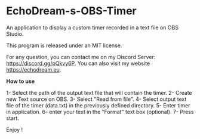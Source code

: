 # EchoDream-s-OBS-Timer
An application to display a custom timer recorded in a text file on OBS Studio.
 
This program is released under an MIT license.

For any question, you can contact me on my Discord Server: https://discord.gg/pQkvy6P.
You can also visit my website https://echodream.eu.

**How to use**

1- Select the path of the output text file that will contain the timer.
2- Create new Text source on OBS.
3- Select "Read from file".
4- Select output text file of the timer (data.txt) in the previously defined directory.
5- Enter timer in application.
6- enter your text in the "Format" text box (optional).
7- Press start.

Enjoy !
